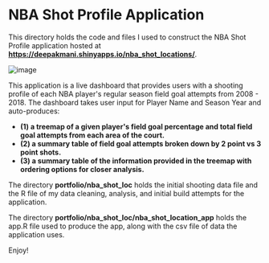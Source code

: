 # **NBA Shot Profile Application**

This directory holds the code and files I used to construct the NBA Shot Profile application hosted at **https://deepakmani.shinyapps.io/nba_shot_locations/**.

![image](https://user-images.githubusercontent.com/37217825/158225086-6379e753-ef31-4144-bb28-93c4c1905efc.png)

This application is a live dashboard that provides users with a shooting profile of each NBA player's regular season field goal attempts from 2008 - 2018. 
The dashboard takes user input for Player Name and Season Year and auto-produces:
- **(1) a treemap of a given player's field goal percentage and total field goal attempts from each area of the court.**
- **(2) a summary table of field goal attempts broken down by 2 point vs 3 point shots.**
- **(3) a summary table of the information provided in the treemap with ordering options for closer analysis.**

The directory **portfolio/nba_shot_loc** holds the initial shooting data file and the R file of my data cleaning, analysis, and initial build attempts for the application.

The directory **portfolio/nba_shot_loc/nba_shot_location_app** holds the app.R file used to produce the app, along with the csv file of data the application uses.

Enjoy!

